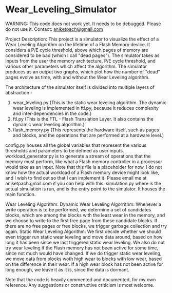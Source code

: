 # Wear_Leveling_Simulator
WARNING: This code does not work yet. It needs to be debugged. Please do not use it.
Contact: aniketpach@gmail.com

Project Description:
This project is a simulator to visualize the effect of a Wear Leveling Algorithm on the lifetime of a Flash Memory device. It considers a P/E cycle threshold, above which pages of memory are considered to be bad (which I call "dead pages").
The simulator takes as inputs from the user the memory architecture, P/E cycle threshold, and various other parameters which affect the algorithm.
The simulator produces as an output two graphs, which plot how the number of "dead" pages evolve as time, with and without the Wear Leveling algorithm.

The architecture of the simulator itself is divided into multiple layers of abstraction -
1. wear_leveling.py (This is the static wear leveling algorithm. The dynamic wear leveling is implemented in ftl.py, because it reduces complexity and inter-dependencies in the code.)
2. ftl.py (This is the FTL - Flash Translation Layer. It also contains the dynamic wear leveling algorithm.)
3. flash_memory.py (This represents the hardware itself, such as pages and blocks, and the operations that are performed at a hardware level.)

config.py houses all the global variables that represent the various thresholds and parameters to be defined as user inputs.
workload_generator.py is to generate a stream of operations that the memory must perform, like what a Flash memory controller in a processor would take as an input. Note that this file is a placeholder for now. I do not know how the actual workload of a Flash memory device might look like, and I wish to find out so that I can implement it. Please email me at aniketpach.gmail.com if you can help with this.
simulation.py where is the actual simulation is run, and is the entry point to the simulator. It houses the main function.


Wear Leveling Algorithm:
Dynamic Wear Leveling Algorrithm: Whenever a write operation is to be performed, we determine a set of candidates blocks, which are among the blocks with the least wear in the memory, and we choose to write to the first free page from these candidate blocks. If there are no free pages or free blocks, we trigger garbage collection and try again.
Static Wear Leveling Algorithm: We first decide whether we should even trigger run static wear leveling and move data around, based on how long it has been since we last triggered static wear leveling. We also do not try wear leveling if the Flash memory has not been active for some time, since not much would have changed. If we do trigger static wear leveling, we move data from blocks woth high wear to blocks with low wear, based on the difference in their wear. If a high wear block has not been active for long enough, we leave it as it is, since the data is dormant.


Note that the code is heavily commented and documented, for my own reference.
Any suggestions or constructive criticism is most welcome.
